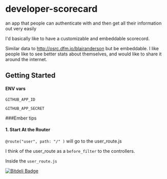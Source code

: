developer-scorecard
===================

an app that people can authenticate with and then get all their information out very easily

I'd basically like to have a customizable and embeddable scorecord.

Similar data to http://osrc.dfm.io/blairanderson but be embeddable. I like people like to see better stats about themselves, and would like to share it around the internet. 

## Getting Started

#### ENV vars

`GITHUB_APP_ID`

`GITHUB_APP_SECRET`


###Ember tips

#### 1. Start At the Router

  `@route("user", path: "/" )` will go to the user_route.js 

I think of the user_route as a `before_filter` to the controllers.

Inside the `user_route.js`


[![Bitdeli Badge](https://d2weczhvl823v0.cloudfront.net/blairanderson/open-source-report-card/trend.png)](https://bitdeli.com/free "Bitdeli Badge")

